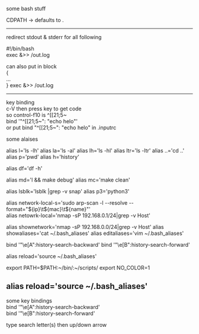 some bash stuff

CDPATH -> defaults to .  

  
---------------
redirect stdout & stderr for all following  
 
#!/bin/bash  
exec &>> /out.log  
  
can also put in block  
{  
  ...  
} exec &>> /out.log  


--------------------  
key binding  
c-V then press key to get code  
so control-f10 is ^[[21;5~  
bind '"^[[21;5~": "echo helo"'  
or put bind "^[[21;5~": "echo helo" in .inputrc  


some alaises

alias l='ls -lh'
alias la='ls -al'
alias lh='ls -hl'
alias ltr='ls -ltr'
alias ..='cd ..'
alias p='pwd'
alias h='history'

alias df='df -h'

alias md='l && make debug'
alias mc='make clean'

alias lsblk='lsblk |grep -v snap'
alias p3='python3'

alias network-local-s='sudo arp-scan -l --resolve --format="${ip}\t${mac}\t${name}"'                                                             
alias netowrk-local='nmap -sP 192.168.0.1/24|grep -v Host'


alias shownetwork='nmap -sP 192.168.0.0/24|grep -v Host'
alias showaliases='cat ~/.bash_aliases'
alias editaliases='vim ~/.bash_aliases'


bind '"\e[A":history-search-backward'
bind '"\e[B":history-search-forward'

alias reload='source ~/.bash_aliases'

export PATH=$PATH:~/bin/:~/scripts/
export NO_COLOR=1




alias reload='source ~/.bash_aliases'  
---------------------------  
some key bindings  
bind '"\e[A":history-search-backward'  
bind '"\e[B":history-search-forward'  
     
type search letter(s) then up/down arrow   
